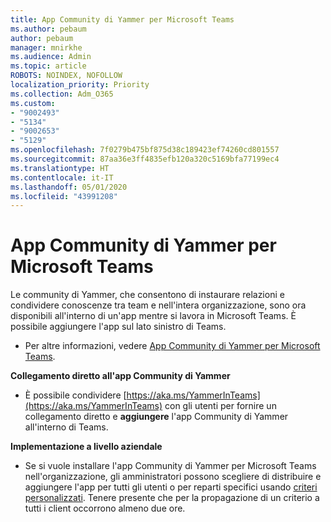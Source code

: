 ```yaml
---
title: App Community di Yammer per Microsoft Teams
ms.author: pebaum
author: pebaum
manager: mnirkhe
ms.audience: Admin
ms.topic: article
ROBOTS: NOINDEX, NOFOLLOW
localization_priority: Priority
ms.collection: Adm_O365
ms.custom:
- "9002493"
- "5134"
- "9002653"
- "5129"
ms.openlocfilehash: 7f0279b475bf875d38c189423ef74260cd801557
ms.sourcegitcommit: 87aa36e3ff4835efb120a320c5169bfa77199ec4
ms.translationtype: HT
ms.contentlocale: it-IT
ms.lasthandoff: 05/01/2020
ms.locfileid: "43991208"
---
```

# <a name="yammer-communities-app-for-microsoft-teams"></a>App Community di Yammer per Microsoft Teams

Le community di Yammer, che consentono di instaurare relazioni e condividere conoscenze tra team e nell'intera organizzazione, sono ora disponibili all'interno di un'app mentre si lavora in Microsoft Teams. È possibile aggiungere l'app sul lato sinistro di Teams. 

- Per altre informazioni, vedere [App Community di Yammer per Microsoft Teams](https://go.microsoft.com/fwlink/?linkid=2127757&clcid=0x409).

**Collegamento diretto all'app Community di Yammer**

- È possibile condividere [https://aka.ms/YammerInTeams](https://aka.ms/YammerInTeams) con gli utenti per fornire un collegamento diretto e **aggiungere** l'app Community di Yammer all'interno di Teams.

**Implementazione a livello aziendale**

- Se si vuole installare l'app Community di Yammer per Microsoft Teams nell'organizzazione, gli amministratori possono scegliere di distribuire e aggiungere l'app per tutti gli utenti o per reparti specifici usando [criteri personalizzati](https://docs.microsoft.com/microsoftteams/manage-apps). Tenere presente che per la propagazione di un criterio a tutti i client occorrono almeno due ore.
